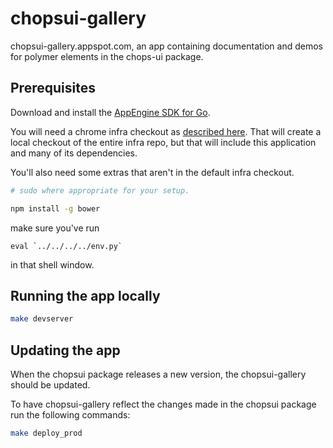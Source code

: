 # chopsui-gallery

chopsui-gallery.appspot.com, an app containing documentation
and demos for polymer elements in the chops-ui package.

## Prerequisites

Download and install the [AppEngine SDK for Go](https://cloud.google.com/appengine/docs/flexible/go/download).

You will need a chrome infra checkout as
[described here](https://chromium.googlesource.com/infra/infra/). That will
create a local checkout of the entire infra repo, but that will include this
application and many of its dependencies.

You'll also need some extras that aren't in the default infra checkout.

```sh
# sudo where appropriate for your setup.

npm install -g bower
```

make sure you've
run
```
eval `../../../../env.py`
```
in that shell window.

## Running the app locally

```sh
make devserver
```

## Updating the app

When the chopsui package releases a new version, the chopsui-gallery should be updated.

To have chopsui-gallery reflect the changes made in the chopsui package run the following commands:

```sh
make deploy_prod
```
